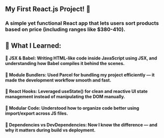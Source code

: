 ## My First React.js Project! 🎉

### A simple yet functional React app that lets users sort products based on price (including ranges like $380-410).

## 🧩 What I Learned:

#### 🌿 JSX & Babel: Writing HTML-like code inside JavaScript using JSX, and understanding how Babel compiles it behind the scenes.

#### 🌿 Module Bundlers: Used Parcel for bundling my project efficiently — it made the development workflow smooth and fast.

#### 🌿 React Hooks: Leveraged useState() for clean and reactive UI state management instead of manipulating the DOM manually.

#### 🌿 Modular Code: Understood how to organize code better using import/export across JS files.

#### 🌿 Dependencies vs DevDependencies: Now I know the difference — and why it matters during build vs deployment.
